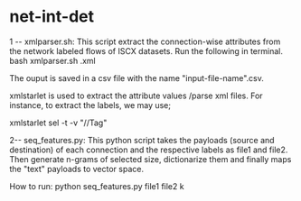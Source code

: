 # net-int-det
1 -- xmlparser.sh: This script extract the connection-wise attributes from the network labeled flows of ISCX datasets.
Run the following in terminal. 
bash xmlparser.sh <file-name>.xml 

The ouput is saved in a csv file with the name "input-file-name".csv. 

xmlstarlet is used to extract the attribute values /parse xml files. For instance, to extract the labels, we may use;

xmlstarlet sel -t -v "//Tag" 

2-- seq_features.py: This python script takes the payloads (source and destination) of each connection and the respective labels as file1 and file2. Then generate n-grams of selected size, dictionarize them and finally maps the "text" payloads to vector space. 

How to run:
python seq_features.py file1 file2 k

